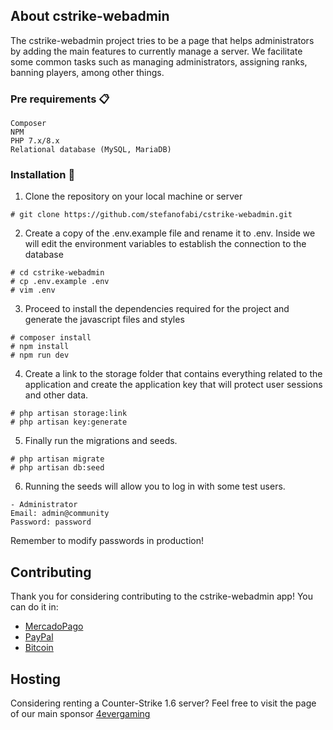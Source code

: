 ## About cstrike-webadmin

The cstrike-webadmin project tries to be a page that helps administrators by adding the main features to currently manage a server. We facilitate some common tasks such as managing administrators, assigning ranks, banning players, among other things.

### Pre requirements 📋
```
Composer
NPM
PHP 7.x/8.x
Relational database (MySQL, MariaDB)
```

### Installation 🔧

1. Clone the repository on your local machine or server

```
# git clone https://github.com/stefanofabi/cstrike-webadmin.git
```

2. Create a copy of the .env.example file and rename it to .env. Inside we will edit the environment variables to establish the connection to the database

```
# cd cstrike-webadmin
# cp .env.example .env
# vim .env
```

3. Proceed to install the dependencies required for the project and generate the javascript files and styles

```
# composer install
# npm install
# npm run dev
```
4. Create a link to the storage folder that contains everything related to the application and create the application key that will protect user sessions and other data.

```
# php artisan storage:link
# php artisan key:generate
```

5. Finally run the migrations and seeds.

```
# php artisan migrate
# php artisan db:seed
```

6. Running the seeds will allow you to log in with some test users.
```
- Administrator 
Email: admin@community
Password: password
```

Remember to modify passwords in production!


## Contributing

Thank you for considering contributing to the cstrike-webadmin app! You can do it in:
- [MercadoPago](https://www.mercadopago.com.ar/subscriptions/checkout?preapproval_plan_id=2c93808479cfe0100179dcd305820bf0)
- [PayPal](https://paypal.me/4evergaming)
- [Bitcoin](https://www.blockchain.com/btc/address/1BxrkKPuLTkYUAeMrxzLEKvr5MGFu3NLpU)

## Hosting
Considering renting a Counter-Strike 1.6 server? Feel free to visit the page of our main sponsor [4evergaming](https://4evergaming.com.ar)
